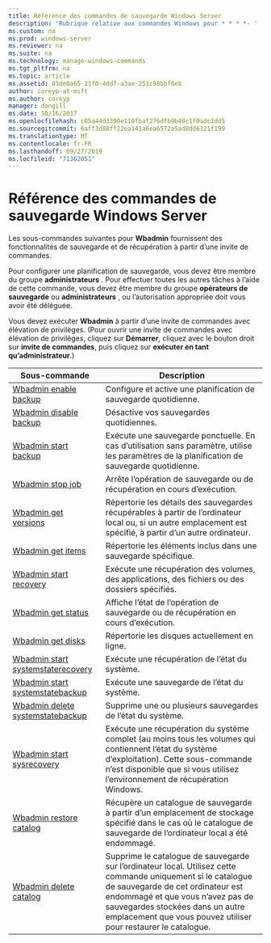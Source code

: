 ```yaml
---
title: Référence des commandes de sauvegarde Windows Server
description: 'Rubrique relative aux commandes Windows pour * * * *- '
ms.custom: na
ms.prod: windows-server
ms.reviewer: na
ms.suite: na
ms.technology: manage-windows-commands
ms.tgt_pltfrm: na
ms.topic: article
ms.assetid: 03de0a65-21f0-4dd7-a3ae-251c98bbf6eb
author: coreyp-at-msft
ms.author: coreyp
manager: dongill
ms.date: 10/16/2017
ms.openlocfilehash: c05a44d3390e110fbaf276dfb9b40c1f0adc1dd5
ms.sourcegitcommit: 6aff3d88ff22ea141a6ea6572a5ad8dd6321f199
ms.translationtype: MT
ms.contentlocale: fr-FR
ms.lasthandoff: 09/27/2019
ms.locfileid: "71362051"
---
```

# <a name="windows-server-backup-command-reference"></a>Référence des commandes de sauvegarde Windows Server



Les sous-commandes suivantes pour **Wbadmin** fournissent des fonctionnalités de sauvegarde et de récupération à partir d’une invite de commandes.

Pour configurer une planification de sauvegarde, vous devez être membre du groupe **administrateurs** . Pour effectuer toutes les autres tâches à l’aide de cette commande, vous devez être membre du groupe **opérateurs de sauvegarde** ou **administrateurs** , ou l’autorisation appropriée doit vous avoir été déléguée.

Vous devez exécuter **Wbadmin** à partir d’une invite de commandes avec élévation de privilèges. (Pour ouvrir une invite de commandes avec élévation de privilèges, cliquez sur **Démarrer**, cliquez avec le bouton droit sur **invite de commandes**, puis cliquez sur **exécuter en tant qu’administrateur**.)

|Sous-commande|Description|
|----------|-----------|
|[Wbadmin enable backup](wbadmin-enable-backup.md)|Configure et active une planification de sauvegarde quotidienne.|
|[Wbadmin disable backup](wbadmin-disable-backup.md)|Désactive vos sauvegardes quotidiennes.|
|[Wbadmin start backup](wbadmin-start-backup.md)|Exécute une sauvegarde ponctuelle. En cas d’utilisation sans paramètre, utilise les paramètres de la planification de sauvegarde quotidienne.|
|[Wbadmin stop job](wbadmin-stop-job.md)|Arrête l’opération de sauvegarde ou de récupération en cours d’exécution.|
|[Wbadmin get versions](wbadmin-get-versions.md)|Répertorie les détails des sauvegardes récupérables à partir de l’ordinateur local ou, si un autre emplacement est spécifié, à partir d’un autre ordinateur.|
|[Wbadmin get items](wbadmin-get-items.md)|Répertorie les éléments inclus dans une sauvegarde spécifique.|
|[Wbadmin start recovery](wbadmin-start-recovery.md)|Exécute une récupération des volumes, des applications, des fichiers ou des dossiers spécifiés.|
|[Wbadmin get status](wbadmin-get-status.md)|Affiche l’état de l’opération de sauvegarde ou de récupération en cours d’exécution.|
|[Wbadmin get disks](wbadmin-get-disks.md)|Répertorie les disques actuellement en ligne.|
|[Wbadmin start systemstaterecovery](wbadmin-start-systemstaterecovery.md)|Exécute une récupération de l’état du système.|
|[Wbadmin start systemstatebackup](wbadmin-start-systemstatebackup.md)|Exécute une sauvegarde de l’état du système.|
|[Wbadmin delete systemstatebackup](wbadmin-delete-systemstatebackup.md)|Supprime une ou plusieurs sauvegardes de l’état du système.|
|[Wbadmin start sysrecovery](wbadmin-start-sysrecovery.md)|Exécute une récupération du système complet (au moins tous les volumes qui contiennent l’état du système d’exploitation). Cette sous-commande n’est disponible que si vous utilisez l’environnement de récupération Windows.|
|[Wbadmin restore catalog](wbadmin-restore-catalog.md)|Récupère un catalogue de sauvegarde à partir d’un emplacement de stockage spécifié dans le cas où le catalogue de sauvegarde de l’ordinateur local a été endommagé.|
|[Wbadmin delete catalog](wbadmin-delete-catalog.md)|Supprime le catalogue de sauvegarde sur l’ordinateur local. Utilisez cette commande uniquement si le catalogue de sauvegarde de cet ordinateur est endommagé et que vous n’avez pas de sauvegardes stockées dans un autre emplacement que vous pouvez utiliser pour restaurer le catalogue.|